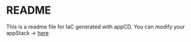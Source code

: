 # README
This is a readme file for IaC generated with appCD.
You can modify your appStack -> [here](http://cloud.stackgen.com/appstacks/65de8936-e8da-48e5-9928-79bbaef74bac)
